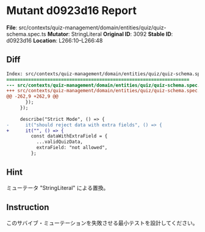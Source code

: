 # Mutant d0923d16 Report

**File**: src/contexts/quiz-management/domain/entities/quiz/quiz-schema.spec.ts
**Mutator**: StringLiteral
**Original ID**: 3092
**Stable ID**: d0923d16
**Location**: L266:10–L266:48

## Diff

```diff
Index: src/contexts/quiz-management/domain/entities/quiz/quiz-schema.spec.ts
===================================================================
--- src/contexts/quiz-management/domain/entities/quiz/quiz-schema.spec.ts	original
+++ src/contexts/quiz-management/domain/entities/quiz/quiz-schema.spec.ts	mutated #3092
@@ -262,9 +262,9 @@
       });
     });
 
     describe("Strict Mode", () => {
-      it("should reject data with extra fields", () => {
+      it("", () => {
         const dataWithExtraField = {
           ...validQuizData,
           extraField: "not allowed",
         };
```

## Hint

ミューテータ "StringLiteral" による置換。

## Instruction

このサバイブ・ミューテーションを失敗させる最小テストを設計してください。
